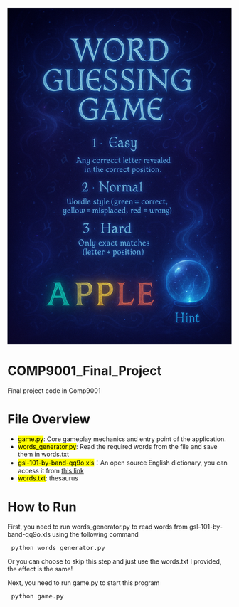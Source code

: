 ![representative_image](Representative_image.png)

# COMP9001_Final_Project
Final project code in Comp9001

# File Overview
- <mark>game.py</mark>: Core gameplay mechanics and entry point of the application. 
- <mark>words_generator.py</mark>: Read the required words from the file and save them in words.txt 
- <mark>gsl-101-by-band-qq9o.xls</mark>：An open source English dictionary, you can access it from [this link](https://www.newgeneralservicelist.org/)
- <mark>words.txt</mark>: thesaurus

# How to Run
First, you need to run words_generator.py to read words from gsl-101-by-band-qq9o.xls using the following command
<pre> python words_generator.py </pre>

Or you can choose to skip this step and just use the words.txt I provided, the effect is the same!

Next, you need to run game.py to start this program
<pre> python game.py </pre>

